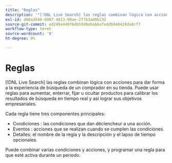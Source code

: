 ```yaml
---
title: "Reglas"
description: '"[!DNL Live Search] las reglas combinan lógica con acciones para dar forma a la experiencia de compra".'
exl-id: d06a3040-6987-4813-90ae-2f7b3ad0b232
source-git-commit: ed245e440f6db59d8eba66afeddb840420da0cf7
workflow-type: tm+mt
source-wordcount: '0'
ht-degree: 0%

---
```


# Reglas

[!DNL Live Search] las reglas combinan lógica con acciones para dar forma a la experiencia de búsqueda de un comprador en su tienda. Puede usar reglas para aumentar, enterrar, fijar u ocultar productos para calibrar los resultados de búsqueda en tiempo real y así lograr sus objetivos empresariales.

Cada regla tiene tres componentes principales:

* Condiciones : las condiciones que dan déclencheur a una acción.
* Eventos : acciones que se realizan cuando se cumplen las condiciones.
* Detalles: el nombre de la regla y la descripción y el lapso de tiempo opcionales.

Puede combinar varias condiciones y acciones, y programar una regla para que esté activa durante un periodo.
